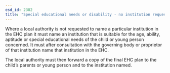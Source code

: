 ```yaml
---
esd_id: 2382
title: "Special educational needs or disability - no institution requested"
---
```


Where a local authority is not requested to name a particular institution in the EHC plan it must name an institution that is suitable for the age, ability, aptitude or special educational needs of the child or young person concerned. It must after consultation with the governing body or proprietor of that institution name that institution in the EHC.

The local authority must then forward a copy of the final EHC plan to the child’s parents or young person and to the institution named.

